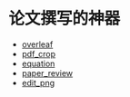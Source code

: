论文撰写的神器
=======

* [overleaf](https://www.overleaf.com/project)
* [pdf_crop](https://pdfresizer.com/crop)
* [equation](https://www.codecogs.com/latex/eqneditor.php)
* [paper_review](https://www.springer.com/cn/authors-editors/authorandreviewertutorials/howtopeerreview)
* [edit_png](https://www.gaitubao.com/)

